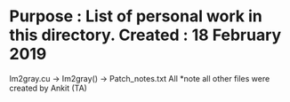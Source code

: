 Purpose : List of personal work in this directory.
Created : 18 February 2019
===================================================
Im2gray.cu
  -> Im2gray()
  -> Patch_notes.txt All
*note all other files were created by Ankit (TA)
